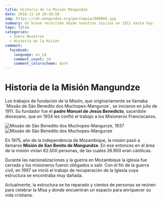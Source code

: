 ```yaml
---
title: Historia de la Misión Mangundze
date: 2018-11-18 20:38:50
img: https://cdn.mangundze.org/parroquia/000004.jpg
summary: Un breve recorrido desde nuestros inicios en 1911 hasta hoy.
tags: false
categories:
  - Sobre Nosotros
  - Historia de la Misión
comment:
  facebook:
    language: es_LA
    comment_count: 20
    comment_colorscheme: dark
---
```


# Historia de la Misión Mangundze

Los trabajos de fundación de la Misión, que originariamente se llamaba ´Missão de São Benedito dos Muchopes-Mangunze`, se iniciaron en julio de 1911. Su fundador fue el **padre Manuel de Jesús Benedicto**, sacerdote diocesano, que en 1934 les confió el trabajo a los Misioneros Franciscanos.

![Missão de São Benedito dos Muchopes-Mangunze, 1937](https://cdn.mangundze.org/parroquia/000007.jpg)
![Missão de São Benedito dos Muchopes-Mangunze](https://cdn.mangundze.org/parroquia/000008.jpg)

En 1975, año de la independencia de Mozambique, la misión pasó a llamarse **Misión de San Benito de Mangundze**. En ese entonces en el área de la misión vivían 62.500 personas, de las cuales 26.900 eran católicas.

Durante las nacionalizaciones y la guerra en Mozambique la iglesia fue cerrada y los misioneros fueron obligados a salir. Con el fin de la guerra civil, en 1997 se inició el trabajo de recuperación de la Iglesia cuya estructura se encontraba muy dañada.

Actualmente, la estructura se ha reparado y cientos de personas se reúnen para celebrar la Misa y donde encuentran un espacio para enriquecer su vida cristiana.
